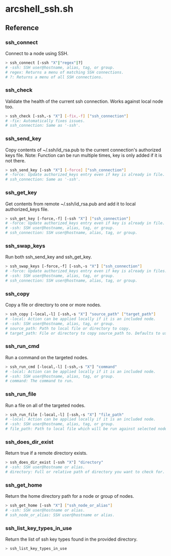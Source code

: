 # arcshell_ssh.sh



## Reference


### ssh_connect
Connect to a node using SSH.
```bash
> ssh_connect [-ssh "X"|"regex"|?]
# -ssh: SSH user@hostname, alias, tag, or group.
# regex: Returns a menu of matching SSH connections.
# ?: Returns a menu of all SSH connections.
```

### ssh_check
Validate the health of the current ssh connection. Works against local node too.
```bash
> ssh_check [-ssh,-s "X"] [-fix,-f] ["ssh_connection"]
# -fix: Automatically fixes issues.
# ssh_connection: Same as '-ssh'.
```

### ssh_send_key
Copy contents of ~/.ssh/id_rsa.pub to the current connection's authorized keys file.
Note: Function can be run multiple times, key is only added if it is not there.
```bash
> ssh_send_key [-ssh "X"] [-force] ["ssh_connection"]
# -force: Update authorized_keys entry even if key is already in file.
# ssh_connection: Same as '-ssh'.
```

### ssh_get_key
Get contents from remote ~/.ssh/id_rsa.pub and add it to local authorized_keys file.
```bash
> ssh_get_key [-force,-f] [-ssh "X"] ["ssh_connection"]
# -force: Update authorized_keys entry even if key is already in file.
# -ssh: SSH user@hostname, alias, tag, or group.
# ssh_connection: SSH user@hostname, alias, tag, or group.
```

### ssh_swap_keys
Run both ssh_send_key and ssh_get_key.
```bash
> ssh_swap_keys [-force,-f] [-ssh,-s "X"] ["ssh_connection"]
# -force: Update authorized_keys entry even if key is already in files.
# -ssh: SSH user@hostname, alias, tag, or group.
# ssh_connection: SSH user@hostname, alias, tag, or group.
```

### ssh_copy
Copy a file or directory to one or more nodes.
```bash
> ssh_copy [-local,-l] [-ssh,-s "X"] "source_path" ["target_path"]
# -local: Action can be applied locally if it is an included node.
# -ssh: SSH user@hostname, alias, tag, or group.
# source_path: Path to local file or directory to copy.
# target_path: File or directory to copy source_path to. Defaults to user's home.
```

### ssh_run_cmd
Run a command on the targeted nodes.
```bash
> ssh_run_cmd [-local,-l] [-ssh,-s "X"] "command"
# -local: Action can be applied locally if it is an included node.
# -ssh: SSH user@hostname, alias, tag, or group.
# command: The command to run.
```

### ssh_run_file
Run a file on all of the targeted nodes.
```bash
> ssh_run_file [-local,-l] [-ssh,-s "X"] "file_path"
# -local: Action can be applied locally if it is an included node.
# -ssh: SSH user@hostname, alias, tag, or group.
# file_path: Path to local file which will be run against selected nodes.
```

### ssh_does_dir_exist
Return true if a remote directory exists.
```bash
> ssh_does_dir_exist [-ssh "X"] "directory"
# -ssh: SSH user@hostname or alias.
# directory: Full or relative path of directory you want to check for.
```

### ssh_get_home
Return the home directory path for a node or group of nodes.
```bash
> ssh_get_home [-ssh "X"] ["ssh_node_or_alias"]
# -ssh: SSH user@hostname or alias.
# ssh_node_or_alias: SSH user@hostname or alias.
```

### ssh_list_key_types_in_use
Return the list of ssh key types found in the provided directory.
```bash
> ssh_list_key_types_in_use
```

